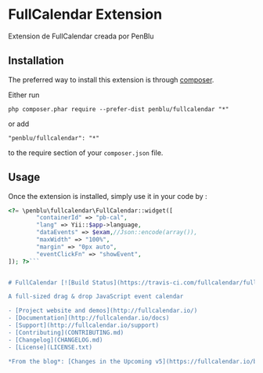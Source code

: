 FullCalendar Extension
=================
Extension de FullCalendar creada por PenBlu

Installation
------------

The preferred way to install this extension is through [composer](http://getcomposer.org/download/).

Either run

```
php composer.phar require --prefer-dist penblu/fullcalendar "*"
```

or add

```
"penblu/fullcalendar": "*"
```

to the require section of your `composer.json` file.


Usage
-----

Once the extension is installed, simply use it in your code by  :

```php
<?= \penblu\fullcalendar\FullCalendar::widget([
        "containerId" => "pb-cal",
        "lang" => Yii::$app->language,
        "dataEvents" => $exam,//Json::encode(array()),
        "maxWidth" => "100%",
        "margin" => "0px auto",
        "eventClickFn" => "showEvent",
]); ?>```


# FullCalendar [![Build Status](https://travis-ci.com/fullcalendar/fullcalendar.svg?branch=master)](https://travis-ci.com/fullcalendar/fullcalendar)

A full-sized drag & drop JavaScript event calendar

- [Project website and demos](http://fullcalendar.io/)
- [Documentation](http://fullcalendar.io/docs)
- [Support](http://fullcalendar.io/support)
- [Contributing](CONTRIBUTING.md)
- [Changelog](CHANGELOG.md)
- [License](LICENSE.txt)

*From the blog*: [Changes in the Upcoming v5](https://fullcalendar.io/blog/2020/02/changes-in-the-upcoming-v5)
